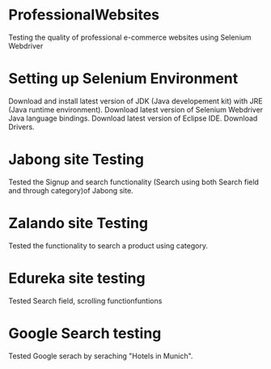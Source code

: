 # ProfessionalWebsites
Testing the quality of professional e-commerce websites using Selenium Webdriver

# Setting up Selenium Environment
Download and install latest version of JDK (Java developement kit) with JRE (Java runtime environment).
Download latest version of Selenium Webdriver Java language bindings.
Download latest version of Eclipse IDE.
Download Drivers.

# Jabong site Testing
Tested the Signup and search functionality (Search using both Search field and through category)of Jabong site.

# Zalando site Testing
Tested the functionality to search a product using category.

# Edureka site testing
Tested Search field, scrolling functionfuntions

# Google Search testing
Tested Google serach by seraching "Hotels in Munich".
